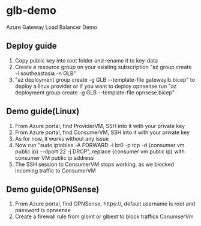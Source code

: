 # glb-demo
Azure Gateway Load Balancer Demo

## Deploy guide
1. Copy public key into root folder and rename it to key-data
2. Create a resource group on your exisitng subscription "az group create -l southeastasia -n GLB"
3. "az deployment group create -g GLB --template-file gatewaylb.bicep" to deploy a linux provider or if you want to deploy opnsense run "az deployment group create -g GLB --template-file opnsese.bicep"

## Demo guide(Linux)
1. From Azure portal, find ProviderVM, SSH into it with your private key
2. From Azure portal, find ConsumerVM, SSH into it with your private key
3. As for now, it works without any issue
4. Now run "sudo iptables -A FORWARD -i br0 -p tcp -d {consumer vm public ip} --dport 22 -j DROP", replace {consumer vm public ip} with consumer VM public ip address
5. The SSH session to ConsumerVM stops working, as we blocked incoming traffic to ConsumerVM


## Demo guide(OPNSense)
1. From Azure portal, find OPNSense, https://<public ip>, default username is root and password is opnsense
2. Create a firewall rule from glbint or glbext to block traffics ConumserVm
